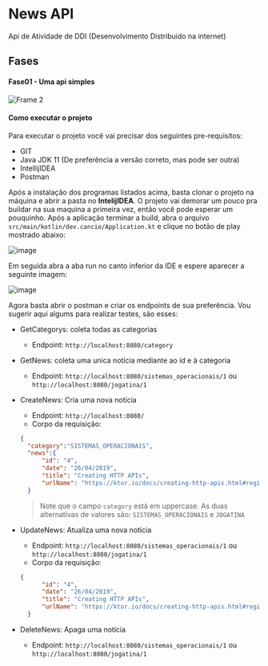 # News API
Api de Atividade de DDI (Desenvolvimento Distribuido na internet)

## Fases

#### Fase01 - Uma api simples
![Frame 2](https://user-images.githubusercontent.com/13178261/161849199-b8a3a74e-29fd-46e5-b33e-3264dd35b0d1.png)

#### Como executar o projeto

Para executar o projeto você vai precisar dos seguintes pre-requisitos:
- GIT
- Java JDK 11 (De preferência a versão correto, mas pode ser outra)
- IntellijIDEA
- Postman

Após a instalação dos programas listados acima, basta clonar o projeto na máquina e abrir a pasta no **IntelijIDEA**. O projeto vai demorar um pouco pra buildar na sua maquina a primeira vez, então você pode esperar um pouquinho.
Após a aplicação terminar a build, abra o arquivo `src/main/kotlin/dev.cancio/Application.kt` e clique no botão de play mostrado abaixo:

![image](https://user-images.githubusercontent.com/13178261/161887998-fcfa53cd-129a-47c2-b4f9-c1ead8bb0645.png)
 
 Em seguida abra a aba run no canto inferior da IDE e espere aparecer a seguinte imagem:

![image](https://user-images.githubusercontent.com/13178261/161888248-cd3af868-8c39-4996-a3be-9469984258cb.png)

Agora basta abrir o postman e criar os endpoints de sua preferência. Vou sugerir aqui algums para realizar testes, são esses:

- GetCategorys: coleta todas as categorias
  - Endpoint: `http://localhost:8080/category`


- GetNews: coleta uma unica notícia mediante ao id e à categoria
  - Endpoint: `http://localhost:8080/sistemas_operacionais/1` ou `http://localhost:8080/jogatina/1`


- CreateNews: Cria uma nova notícia
  - Endpoint: `http://localhost:8080/`
  - Corpo da requisição:
  ```json
  {
    "category":"SISTEMAS_OPERACIONAIS",
    "news":{
        "id": "4",
        "date": "26/04/2019",
        "title": "Creating HTTP APIs",
        "urlName": "https://ktor.io/docs/creating-http-apis.html#register-customer-routes"
    }
  ```
  > Note que o campo `category` está em uppercase. As duas alternativas de valores são: `SISTEMAS_OPERACIONAIS` e `JOGATINA`
  
  
- UpdateNews: Atualiza uma nova notícia
  - Endpoint: `http://localhost:8080/sistemas_operacionais/1` ou `http://localhost:8080/jogatina/1`
  - Corpo da requisição:
  ```json
  {
        "id": "4",
        "date": "26/04/2019",
        "title": "Creating HTTP APIs",
        "urlName": "https://ktor.io/docs/creating-http-apis.html#register-customer-routes"
    }
  ```
  
  
- DeleteNews: Apaga uma notícia
  - Endpoint: `http://localhost:8080/sistemas_operacionais/1` ou `http://localhost:8080/jogatina/1`
